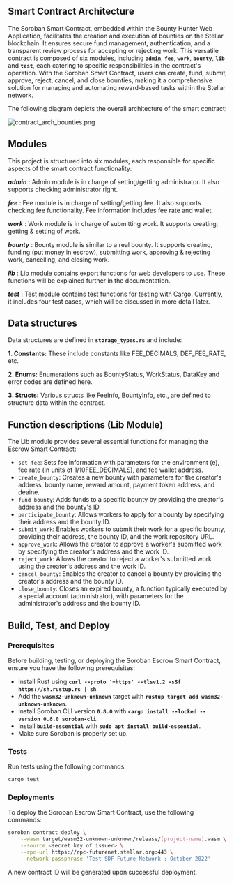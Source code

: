 ## Smart Contract Architecture
The Soroban Smart Contract, embedded within the Bounty Hunter Web Application, facilitates the creation and execution of bounties on the Stellar blockchain. It ensures secure fund management, authentication, and a transparent review process for accepting or rejecting work. This versatile contract is composed of six modules, including **`admin`**, **`fee`**, **`work`**, **`bounty`**, **`lib`** and **`test`**, each catering to specific responsibilities in the contract's operation. With the Soroban Smart Contract, users can create, fund, submit, approve, reject, cancel, and close bounties, making it a comprehensive solution for managing and automating reward-based tasks within the Stellar network.

The following diagram depicts the overall architecture of the smart contract:

![contract_arch_bounties.png](https://prod-files-secure.s3.us-west-2.amazonaws.com/b1beb753-ca01-4fff-a2bc-25d8e01b43a8/796e0eeb-0033-4da5-bbc3-9f9da9860f52/contract_arch_bounties.png)

## Modules
This project is structured into six modules, each responsible for specific aspects of the smart contract functionality:

***admin*** : Admin module is in charge of setting/getting administrator. It also supports checking administrator right.

***fee*** : Fee module is in charge of setting/getting fee. It also supports checking fee functionality. Fee information includes fee rate and wallet.

***work*** : Work module is in charge of submitting work. It supports creating, getting & setting of work.

***bounty*** : Bounty module is similar to a real bounty. It supports creating, funding (put money in escrow), submitting work, approving & rejecting work, cancelling, and closing work.

***lib*** : Lib module contains export functions for web developers to use. These functions will be explained further in the documentation.

***test*** : Test module contains test functions for testing with Cargo. Currently, it includes four test cases, which will be discussed in more detail later.

## Data structures
Data structures are defined in **`storage_types.rs`** and include:

**1. Constants:** These include constants like FEE_DECIMALS, DEF_FEE_RATE, etc.

**2. Enums:** Enumerations such as BountyStatus, WorkStatus, DataKey and error codes are defined here.

**3. Structs:** Various structs like FeeInfo, BountyInfo, etc., are defined to structure data within the contract.


## Function descriptions (Lib Module)
The Lib module provides several essential functions for managing the Escrow Smart Contract:

- `set_fee`: Sets fee information with parameters for the environment (e), fee rate (in units of 1/10FEE_DECIMALS), and fee wallet address.
- `create_bounty`: Creates a new bounty with parameters for the creator's address, bounty name, reward amount, payment token address, and deaine.
- `fund_bounty`: Adds funds to a specific bounty by providing the creator's address and the bounty's ID.
- `participate_bounty`: Allows workers to apply for a bounty by specifying their address and the bounty ID.
- `submit_work`: Enables workers to submit their work for a specific bounty, providing their address, the bounty ID, and the work repository URL.
- `approve_work`: Allows the creator to approve a worker's submitted work by specifying the creator's address and the work ID.
- `reject_work`: Allows the creator to reject a worker's submitted work using the creator's address and the work ID.
- `cancel_bounty`: Enables the creator to cancel a bounty by providing the creator's address and the bounty ID.
- `close_bounty`: Closes an expired bounty, a function typically executed by a special account (administrator), with parameters for the administrator's address and the bounty ID.

## Build, Test, and Deploy

### Prerequisites
Before building, testing, or deploying the Soroban Escrow Smart Contract, ensure you have the following prerequisites:

- Install Rust using **`curl --proto '=https' --tlsv1.2 -sSf https://sh.rustup.rs | sh`**.
- Add the **`wasm32-unknown-unknown`** target with **`rustup target add wasm32-unknown-unknown`**.
- Install Soroban CLI version **`0.8.0`** with **`cargo install --locked --version 0.8.0 soroban-cli`**.
- Install **`build-essential`** with **`sudo apt install build-essential`**.
- Make sure Soroban is properly set up.

### Tests
Run tests using the following commands:

```bash
cargo test
```

### Deployments
To deploy the Soroban Escrow Smart Contract, use the following commands:

```bash
soroban contract deploy \
    --wasm target/wasm32-unknown-unknown/release/[project-name].wasm \
    --source <secret key of issuer> \
    --rpc-url https://rpc-futurenet.stellar.org:443 \
    --network-passphrase 'Test SDF Future Network ; October 2022'
```

A new contract ID will be generated upon successful deployment.
